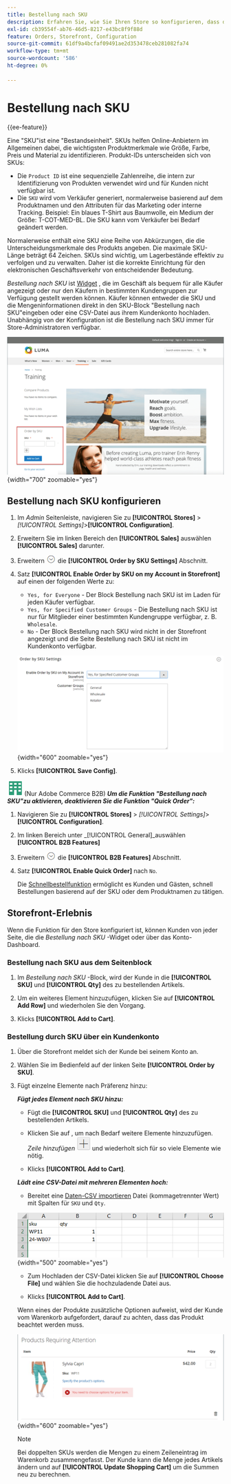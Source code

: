 ```yaml
---
title: Bestellung nach SKU
description: Erfahren Sie, wie Sie Ihren Store so konfigurieren, dass die Bestellung durch SKU unterstützt wird, um Ihre Kunden zu unterstützen.
exl-id: cb39554f-ab76-46d5-8217-e43bc8f9f88d
feature: Orders, Storefront, Configuration
source-git-commit: 61df9a4bcfaf09491ae2d353478ceb281082fa74
workflow-type: tm+mt
source-wordcount: '586'
ht-degree: 0%

---
```


# Bestellung nach SKU

{{ee-feature}}

Eine &quot;SKU&quot;ist eine &quot;Bestandseinheit&quot;. SKUs helfen Online-Anbietern im Allgemeinen dabei, die wichtigsten Produktmerkmale wie Größe, Farbe, Preis und Material zu identifizieren. Produkt-IDs unterscheiden sich von SKUs:

- Die `Product ID` ist eine sequenzielle Zahlenreihe, die intern zur Identifizierung von Produkten verwendet wird und für Kunden nicht verfügbar ist.
- Die `SKU` wird vom Verkäufer generiert, normalerweise basierend auf dem Produktnamen und den Attributen für das Marketing oder interne Tracking. Beispiel: Ein blaues T-Shirt aus Baumwolle, ein Medium der Größe: T-COT-MED-BL. Die SKU kann vom Verkäufer bei Bedarf geändert werden.

Normalerweise enthält eine SKU eine Reihe von Abkürzungen, die die Unterscheidungsmerkmale des Produkts angeben. Die maximale SKU-Länge beträgt 64 Zeichen. SKUs sind wichtig, um Lagerbestände effektiv zu verfolgen und zu verwalten. Daher ist die korrekte Einrichtung für den elektronischen Geschäftsverkehr von entscheidender Bedeutung.

_Bestellung nach SKU_ ist [Widget](../content-design/widgets.md) , die im Geschäft als bequem für alle Käufer angezeigt oder nur den Käufern in bestimmten Kundengruppen zur Verfügung gestellt werden können. Käufer können entweder die SKU und die Mengeninformationen direkt in den SKU-Block &quot;Bestellung nach SKU&quot;eingeben oder eine CSV-Datei aus ihrem Kundenkonto hochladen. Unabhängig von der Konfiguration ist die Bestellung nach SKU immer für Store-Administratoren verfügbar.

![Bestellung nach SKU in der Storefront](./assets/storefront-order-by-sku.png){width="700" zoomable="yes"}

## Bestellung nach SKU konfigurieren

1. Im _Admin_ Seitenleiste, navigieren Sie zu **[!UICONTROL Stores]** > _[!UICONTROL Settings]_>**[!UICONTROL Configuration]**.

1. Erweitern Sie im linken Bereich den **[!UICONTROL Sales]** auswählen **[!UICONTROL Sales]** darunter.

1. Erweitern ![Erweiterungsauswahl](../assets/icon-display-expand.png) die **[!UICONTROL Order by SKU Settings]** Abschnitt.

1. Satz **[!UICONTROL Enable Order by SKU on my Account in Storefront]** auf einen der folgenden Werte zu:

   - `Yes, for Everyone` - Der Block Bestellung nach SKU ist im Laden für jeden Käufer verfügbar.
   - `Yes, for Specified Customer Groups` - Die Bestellung nach SKU ist nur für Mitglieder einer bestimmten Kundengruppe verfügbar, z. B. `Wholesale`.
   - `No` - Der Block Bestellung nach SKU wird nicht in der Storefront angezeigt und die Seite Bestellung nach SKU ist nicht im Kundenkonto verfügbar.

   ![Reihenfolge nach SKU-Einstellungen](../configuration-reference/sales/assets/sales-order-by-sku-settings.png){width="600" zoomable="yes"}

1. Klicks **[!UICONTROL Save Config]**.

![Adobe Commerce B2B](../assets/b2b.svg) (Nur Adobe Commerce B2B) _**Um die Funktion &quot;Bestellung nach SKU&quot;zu aktivieren, deaktivieren Sie die Funktion &quot;Quick Order&quot;:**_

1. Navigieren Sie zu **[!UICONTROL Stores]** > _[!UICONTROL Settings]_>**[!UICONTROL Configuration]**.

1. Im linken Bereich unter _[!UICONTROL General]_auswählen **[!UICONTROL B2B Features]**

1. Erweitern ![Erweiterungsauswahl](../assets/icon-display-expand.png) die **[!UICONTROL B2B Features]** Abschnitt.

1. Satz **[!UICONTROL Enable Quick Order]** nach `No`.

   Die [Schnellbestellfunktion](../b2b/quick-order.md) ermöglicht es Kunden und Gästen, schnell Bestellungen basierend auf der SKU oder dem Produktnamen zu tätigen.

## Storefront-Erlebnis

Wenn die Funktion für den Store konfiguriert ist, können Kunden von jeder Seite, die die _Bestellung nach SKU_ -Widget oder über das Konto-Dashboard.

### Bestellung nach SKU aus dem Seitenblock

1. Im _Bestellung nach SKU_ -Block, wird der Kunde in die **[!UICONTROL SKU]** und **[!UICONTROL Qty]** des zu bestellenden Artikels.

1. Um ein weiteres Element hinzuzufügen, klicken Sie auf **[!UICONTROL Add Row]** und wiederholen Sie den Vorgang.

1. Klicks **[!UICONTROL Add to Cart]**.

### Bestellung durch SKU über ein Kundenkonto

1. Über die Storefront meldet sich der Kunde bei seinem Konto an.

1. Wählen Sie im Bedienfeld auf der linken Seite **[!UICONTROL Order by SKU]**.

1. Fügt einzelne Elemente nach Präferenz hinzu:

   _**Fügt jedes Element nach SKU hinzu:**_

   - Fügt die **[!UICONTROL SKU]** und **[!UICONTROL Qty]** des zu bestellenden Artikels.

   - Klicken Sie auf , um nach Bedarf weitere Elemente hinzuzufügen. _Zeile hinzufügen_ ![Schaltfläche mit Plussymbol](../assets/button-add-item.png) und wiederholt sich für so viele Elemente wie nötig.

   - Klicks **[!UICONTROL Add to Cart]**.

   _**Lädt eine CSV-Datei mit mehreren Elementen hoch:**_

   - Bereitet eine [Daten-CSV importieren](../systems/data-csv.md) Datei (kommagetrennter Wert) mit Spalten für `SKU` und `Qty`.

   ![Zu importierende SKUs](./assets/account-dashboard-order-by-sku-import.png){width="500" zoomable="yes"}

   - Zum Hochladen der CSV-Datei klicken Sie auf **[!UICONTROL Choose File]** und wählen Sie die hochzuladende Datei aus.

   - Klicks **[!UICONTROL Add to Cart]**.

   Wenn eines der Produkte zusätzliche Optionen aufweist, wird der Kunde vom Warenkorb aufgefordert, darauf zu achten, dass das Produkt beachtet werden muss.

   ![Produkt erfordert Aufmerksamkeit](./assets/account-dashboard-order-by-sku-cart-product-requires-attention.png){width="600" zoomable="yes"}

   >[!NOTE]
   >
   >Bei doppelten SKUs werden die Mengen zu einem Zeileneintrag im Warenkorb zusammengefasst. Der Kunde kann die Menge jedes Artikels ändern und auf **[!UICONTROL Update Shopping Cart]** um die Summen neu zu berechnen.

